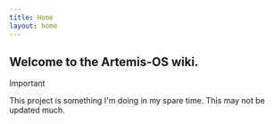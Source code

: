 ```yaml
---
title: Home
layout: home
---
```

## Welcome to the Artemis-OS wiki.

> [!IMPORTANT]
>This project is something I'm doing in my spare time. This may not be updated much. 
